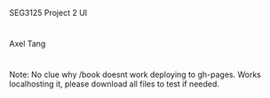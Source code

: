 SEG3125 Project 2 UI
#
Axel Tang
#
Note: No clue why /book doesnt work deploying to gh-pages. Works localhosting it, please download all files to test if needed.

